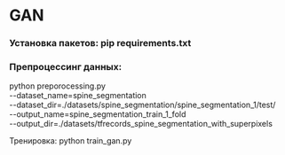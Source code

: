 # GAN
### Установка пакетов: pip requirements.txt
### Препроцессинг данных: 

python preporocessing.py \
    --dataset_name=spine_segmentation \
    --dataset_dir=./datasets/spine_segmentation/spine_segmentation_1/test/ \
    --output_name=spine_segmentation_train_1_fold \
    --output_dir=./datasets/tfrecords_spine_segmentation_with_superpixels
    
Тренировка:
python train_gan.py

